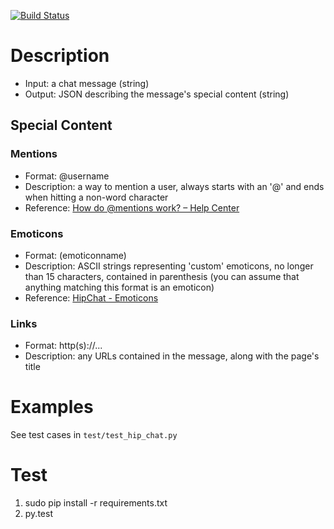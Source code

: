 [![Build Status](https://travis-ci.org/erichaase/atlassian.svg)](https://travis-ci.org/erichaase/atlassian)

# Description
* Input: a chat message (string)
* Output: JSON describing the message's special content (string)

## Special Content

### Mentions
* Format: @username
* Description: a way to mention a user, always starts with an '@' and ends when hitting a non-word character
* Reference: [How do @mentions work? – Help Center](http://help.hipchat.com/knowledgebase/articles/64429-how-do-mentions-work-)

### Emoticons
* Format: (emoticonname)
* Description: ASCII strings representing 'custom' emoticons, no longer than 15 characters, contained in parenthesis (you can assume that anything matching this format is an emoticon)
* Reference: [HipChat - Emoticons](https://www.hipchat.com/emoticons)

### Links
* Format: http(s)://...
* Description: any URLs contained in the message, along with the page's title

# Examples
See test cases in `test/test_hip_chat.py`

# Test
1. sudo pip install -r requirements.txt
2. py.test
